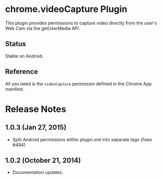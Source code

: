 # chrome.videoCapture Plugin

This plugin provides permissions to capture video directly from the user's Web Cam via the getUserMedia API.

## Status

Stable on Android.

## Reference

All you need is the `videoCapture` permission defined in the Chrome App manifest.

# Release Notes
## 1.0.3 (Jan 27, 2015)
* Split Android permissions within plugin.xml into separate tags (fixes #494)

## 1.0.2 (October 21, 2014)
- Documentation updates.
